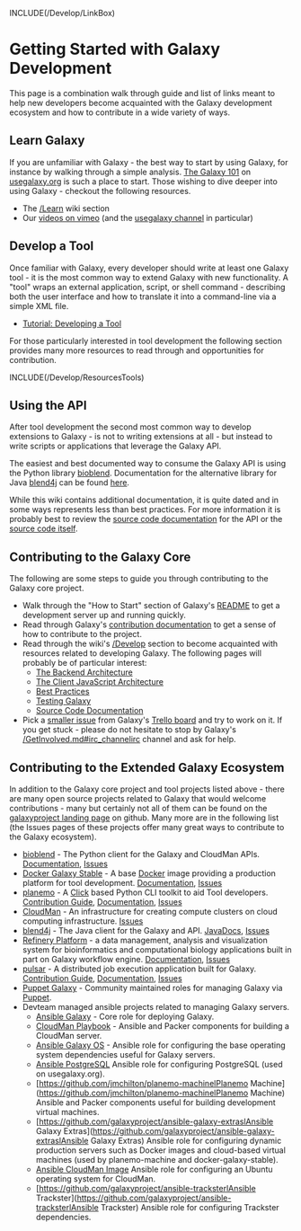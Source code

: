 INCLUDE(/Develop/LinkBox)

# Getting Started with Galaxy Development

This page is a combination walk through guide and list of links meant to help new developers become acquainted with the Galaxy development ecosystem and how to contribute in a wide variety of ways.

## Learn Galaxy

If you are unfamiliar with Galaxy - the best way to start by using Galaxy, for instance by  walking through a simple analysis. [The Galaxy 101](https://usegalaxy.org/u/aun1/p/galaxy101) on [usegalaxy.org](https://usegalaxy.org/) is such a place to start. Those wishing to dive deeper into using Galaxy - checkout the following resources.

* The [/Learn](/Learn) wiki section
* Our [videos on vimeo](http://vimeo.com/galaxyproject/channels) (and the [usegalaxy channel](http://vimeo.com/73486255) in particular)

## Develop a Tool

Once familiar with Galaxy, every developer should write at least one Galaxy tool - it is the most common way to extend Galaxy with new functionality. A "tool" wraps an external application, script, or shell command - describing both the user interface and how to translate it into a command-line via a simple XML file.

* [Tutorial: Developing a Tool](/Admin/Tools/AddToolTutorial)

For those particularly interested in tool development the following section provides many more resources to read through and opportunities for contribution.

INCLUDE(/Develop/ResourcesTools)

## Using the API

After tool development the second most common way to develop extensions to Galaxy - is not to writing extensions at all - but instead to write scripts or applications that leverage the Galaxy API.

The easiest and best documented way to consume the Galaxy API is using the Python library [bioblend](http://bioblend.readthedocs.org/). Documentation for the alternative library for Java [blend4j](https://github.com/jmchilton/blend4j) can be found [here](http://jmchilton.github.io/blend4j/apidocs/).

While this wiki contains additional documentation, it is quite dated and in some ways represents less than best practices. For more information it is probably best to review the [source code documentation](https://galaxy-central.readthedocs.org/en/latest/lib/galaxy.webapps.galaxy.api.html) for the API or the [source code itself](https://bitbucket.org/galaxy/galaxy-central/src/tip/lib/galaxy/webapps/galaxy/api/).

## Contributing to the Galaxy Core

The following are some steps to guide you through contributing to the Galaxy core project.

* Walk through the "How to Start" section of Galaxy's [README](https://bitbucket.org/galaxy/galaxy-central) to get a development server up and running quickly.
* Read through Galaxy's [contribution documentation](https://bitbucket.org/galaxy/galaxy-central/src/default/CONTRIBUTING) to get a sense of how to contribute to the project.
* Read through the wiki's [/Develop](/Develop) section to become acquainted with resources related to developing Galaxy. The following pages will probably be of particular interest:
  * [The Backend Architecture](/Develop/Architecture)
  * [The Client JavaScript Architecture](/Develop/JSA)
  * [Best Practices](/Develop/BestPractices)
  * [Testing Galaxy](/Admin/RunningTests)
  * [Source Code Documentation](/Develop/SourceDoc)
* Pick a [smaller issue](https://trello.com/c/eFdPIdIB) from Galaxy's [Trello board](http://bit.ly/gxytrello) and try to work on it. If you get stuck - please do not hesitate to stop by Galaxy's [/GetInvolved.md#irc_channelirc](/GetInvolved.md#irc_channelirc) channel and ask for help.

## Contributing to the Extended Galaxy Ecosystem

In addition to the Galaxy core project and tool projects listed above - there are many open source projects related to Galaxy that would welcome contributions - many but certainly not all of them can be found on the [galaxyproject landing page](https://github.com/galaxyproject/) on github. Many more are in the following list (the Issues pages of these projects offer many great ways to contribute to the Galaxy ecosystem).

* [bioblend](https://github.com/galaxyproject/bioblend) - The Python client for the Galaxy and CloudMan APIs. [Documentation](http://bioblend.readthedocs.org/en/latest/), [Issues](https://github.com/galaxyproject/bioblend/issues)
* [Docker Galaxy Stable](https://github.com/bgruening/docker-galaxy-stable) - A  base [Docker](https://www.docker.com/) image providing a production platform for tool development. [Documentation](https://github.com/bgruening/docker-galaxy-stable), [Issues](https://github.com/bgruening/docker-galaxy-stable/issues)
* [planemo](https://github.com/galaxyproject/planemo) - A [Click](http://click.pocoo.org/3/) based Python CLI toolkit to aid Tool developers. [Contribution Guide](https://github.com/galaxyproject/planemo/blob/master/CONTRIBUTING.rst), [Documentation](http://planemo.readthedocs.org/en/latest/), [Issues](https://github.com/galaxyproject/planemo/issues)
* [CloudMan](https://bitbucket.org/galaxy/cloudman) - An infrastructure for creating compute clusters on cloud computing infrastructure. [Issues](https://trello.com/b/csTK4j3B/galaxy-cloudman)
* [blend4j](https://github.com/galaxyproject/blend4j) - The Java client for the Galaxy and API. [JavaDocs](http://jmchilton.github.io/blend4j/apidocs/), [Issues](https://github.com/galaxyproject/blend4j/issues)
* [Refinery Platform](http://www.refinery-platform.org/) - a data management, analysis and visualization system for bioinformatics and computational biology applications built in part on Galaxy workflow engine. [Documentation](https://github.com/parklab/refinery-platform), [Issues](https://github.com/parklab/refinery-platform/issues)
* [pulsar](https://github.com/galaxyproject/pulsar) - A distributed job execution application built for Galaxy. [Contribution Guide](https://github.com/galaxyproject/pulsar/blob/master/CONTRIBUTING.rst), [Documentation](https://pulsar.readthedocs.org/en/latest/), [Issues](https://github.com/galaxyproject/pulsar/issues)
* [Puppet Galaxy](https://github.com/puppet-galaxy/puppet-galaxy) - Community maintained roles for managing Galaxy via [Puppet](http://puppetlabs.com/).
* Devteam managed ansible projects related to managing Galaxy servers.
  * [Ansible Galaxy](https://github.com/galaxyproject/ansible-galaxy) - Core role for deploying Galaxy.
  * [CloudMan Playbook](https://github.com/galaxyproject/galaxy-cloudman-playbook) - Ansible and Packer components for building a CloudMan server.
  * [Ansible Galaxy OS](https://github.com/galaxyproject/ansible-galaxy-os) - Ansible role for configuring the base operating system dependencies useful for Galaxy servers.
  * [Ansible PostgreSQL](https://github.com/galaxyproject/ansible-postgresql) Ansible role for configuring PostgreSQL (used on usegalaxy.org).
  * [https://github.com/jmchilton/planemo-machinelPlanemo Machine](https://github.com/jmchilton/planemo-machinelPlanemo Machine) Ansible and Packer components useful for building development virtual machines.
  * [https://github.com/galaxyproject/ansible-galaxy-extraslAnsible Galaxy Extras](https://github.com/galaxyproject/ansible-galaxy-extraslAnsible Galaxy Extras) Ansible role for configuring dynamic production servers such as Docker images and cloud-based virtual machines (used by planemo-machine and docker-galaxy-stable).
  * [Ansible CloudMan Image](https://github.com/galaxyproject/ansible-cloudman-image) Ansible role for configuring an Ubuntu operating system for CloudMan.
  * [https://github.com/galaxyproject/ansible-tracksterlAnsible Trackster](https://github.com/galaxyproject/ansible-tracksterlAnsible Trackster) Ansible role for configuring Trackster dependencies.

